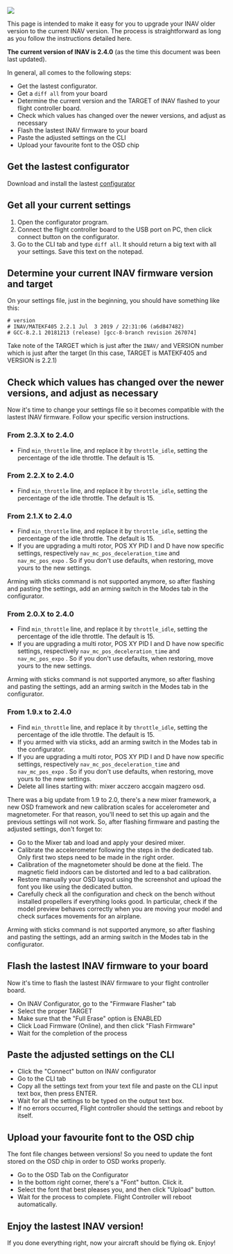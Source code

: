 ![](http://static.rcgroups.net/forums/attachments/6/1/0/3/7/6/a9088858-102-inav.png)

This page is intended to make it easy for you to upgrade your INAV older version to the current INAV version. The process is straightforward as long as you follow the instructions detailed here.

**The current version of INAV is 2.4.0** (as the time this document was been last updated).

In general, all comes to the following steps:
* Get the lastest configurator.
* Get a `diff all` from your board
* Determine the current version and the TARGET of INAV flashed to your flight controller board.
* Check which values has changed over the newer versions, and adjust as necessary
* Flash the lastest INAV firmware to your board
* Paste the adjusted settings on the CLI
* Upload your favourite font to the OSD chip

## Get the lastest configurator

Download and install the lastest [configurator](https://github.com/iNavFlight/inav-configurator/releases)

## Get all your current settings

1. Open the configurator program.
2. Connect the flight controller board to the USB port on PC, then click connect button on the configurator.
3. Go to the CLI tab and type `diff all`. It should return a big text with all your settings. Save this text on the notepad.


## Determine your current INAV firmware version and target

On your settings file, just in the beginning, you should have something like this:

```
# version
# INAV/MATEKF405 2.2.1 Jul  3 2019 / 22:31:06 (a6d847482)
# GCC-8.2.1 20181213 (release) [gcc-8-branch revision 267074]
```

Take note of the TARGET which is just after the `INAV/` and VERSION number which is just after the target
(In this case, TARGET is MATEKF405 and VERSION is 2.2.1)

## Check which values has changed over the newer versions, and adjust as necessary

Now it's time to change your settings file so it becomes compatible with the lastest INAV firmware. Follow your specific version instructions.

### From 2.3.X to 2.4.0
* Find `min_throttle` line, and replace it by `throttle_idle`, setting the percentage of the idle throttle. The default is 15.

### From 2.2.X to 2.4.0
* Find `min_throttle` line, and replace it by `throttle_idle`, setting the percentage of the idle throttle. The default is 15.

### From 2.1.X to 2.4.0
* Find `min_throttle` line, and replace it by `throttle_idle`, setting the percentage of the idle throttle. The default is 15.
* If you are upgrading a multi rotor, POS XY PID I and D have now specific settings, respectively `nav_mc_pos_deceleration_time` and `nav_mc_pos_expo` . So if you don't use defaults, when restoring, move yours to the new settings.

Arming with sticks command is not supported anymore, so after flashing and pasting the settings, add an arming switch in the Modes tab in the configurator.

### From 2.0.X to 2.4.0
* Find `min_throttle` line, and replace it by `throttle_idle`, setting the percentage of the idle throttle. The default is 15.
* If you are upgrading a multi rotor, POS XY PID I and D have now specific settings, respectively `nav_mc_pos_deceleration_time` and `nav_mc_pos_expo` . So if you don't use defaults, when restoring, move yours to the new settings.

Arming with sticks command is not supported anymore, so after flashing and pasting the settings, add an arming switch in the Modes tab in the configurator.

### From 1.9.x to 2.4.0
* Find `min_throttle` line, and replace it by `throttle_idle`, setting the percentage of the idle throttle. The default is 15.
* If you armed with via sticks, add an arming switch in the Modes tab in the configurator.
* If you are upgrading a multi rotor, POS XY PID I and D have now specific settings, respectively `nav_mc_pos_deceleration_time` and `nav_mc_pos_expo` . So if you don't use defaults, when restoring, move yours to the new settings.
* Delete all lines starting with: mixer acczero accgain magzero osd.

There was a big update from 1.9 to 2.0, there's a new mixer framework, a new OSD framework and new calibration scales for accelerometer and magnetometer. For that reason, you'll need to set this up again and the previous settings will not work. So, after flashing firmware and pasting the adjusted settings, don't forget to:

* Go to the Mixer tab and load and apply your desired mixer.
* Calibrate the accelerometer following the steps in the dedicated tab. Only first two steps need to be made in the right order.
* Calibration of the magnetometer should be done at the field. The magnetic field indoors can be distorted and led to a bad calibration.
* Restore manually your OSD layout using the screenshot and upload the font you like using the dedicated button.
* Carefully check all the configuration and check on the bench without installed propellers if everything looks good. In particular, check if the model preview behaves correctly when you are moving your model and check surfaces movements for an airplane.

Arming with sticks command is not supported anymore, so after flashing and pasting the settings, add an arming switch in the Modes tab in the configurator.

## Flash the lastest INAV firmware to your board
Now it's time to flash the lastest INAV firmware to your flight controller board.
* On INAV Configurator, go to the "Firmware Flasher" tab
* Select the proper TARGET
* Make sure that the "Full Erase" option is ENABLED
* Click Load Firmware (Online), and then click "Flash Firmware"
* Wait for the completion of the process

## Paste the adjusted settings on the CLI
* Click the "Connect" button on INAV configurator
* Go to the CLI tab
* Copy all the settings text from your text file and paste on the CLI input text box, then press ENTER.
* Wait for all the settings to be typed on the output text box.
* If no errors occurred, Flight controller should the settings and reboot by itself.

## Upload your favourite font to the OSD chip
The font file changes between versions! So you need to update the font stored on the OSD chip in order to OSD works properly.
* Go to the OSD Tab on the Configurator
* In the bottom right corner, there's a "Font" button. Click it.
* Select the font that best pleases you, and then click "Upload" button.
* Wait for the process to complete. Flight Controller will reboot automatically.


## Enjoy the lastest INAV version!

If you done everything right, now your aircraft should be flying ok.
Enjoy!